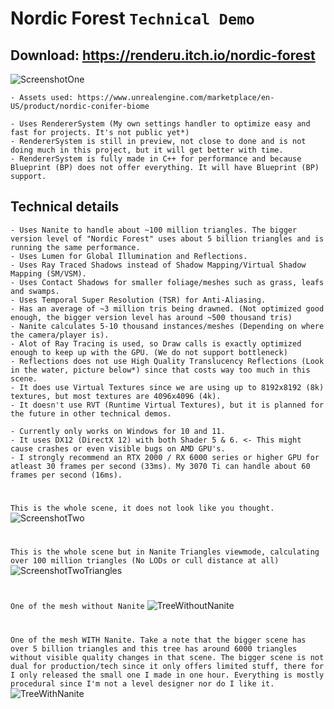 # Nordic Forest ``Technical Demo``
## Download: https://renderu.itch.io/nordic-forest
![ScreenshotOne](https://user-images.githubusercontent.com/54723076/214756604-83baa711-414c-46c7-bf2f-8775a6fd9d89.png)

````
- Assets used: https://www.unrealengine.com/marketplace/en-US/product/nordic-conifer-biome
````
````
- Uses RendererSystem (My own settings handler to optimize easy and fast for projects. It's not public yet*)
- RendererSystem is still in preview, not close to done and is not doing much in this project, but it will get better with time.
- RendererSystem is fully made in C++ for performance and because Blueprint (BP) does not offer everything. It will have Blueprint (BP) support.
````

## Technical details
```
- Uses Nanite to handle about ~100 million triangles. The bigger version level of "Nordic Forest" uses about 5 billion triangles and is running the same performance. 
- Uses Lumen for Global Illumination and Reflections.
- Uses Ray Traced Shadows instead of Shadow Mapping/Virtual Shadow Mapping (SM/VSM).
- Uses Contact Shadows for smaller foliage/meshes such as grass, leafs and swamps.
- Uses Temporal Super Resolution (TSR) for Anti-Aliasing.
- Has an average of ~3 million tris being drawned. (Not optimized good enough, the bigger version level has around ~500 thousand tris)
- Nanite calculates 5-10 thousand instances/meshes (Depending on where the camera/player is).
- Alot of Ray Tracing is used, so Draw calls is exactly optimized enough to keep up with the GPU. (We do not support bottleneck)
- Reflections does not use High Quality Translucency Reflections (Look in the water, picture below*) since that costs way too much in this scene.
- It does use Virtual Textures since we are using up to 8192x8192 (8k) textures, but most textures are 4096x4096 (4k).
- It doesn't use RVT (Runtime Virtual Textures), but it is planned for the future in other technical demos.

- Currently only works on Windows for 10 and 11.
- It uses DX12 (DirectX 12) with both Shader 5 & 6. <- This might cause crashes or even visible bugs on AMD GPU's.
- I strongly recommend an RTX 2000 / RX 6000 series or higher GPU for atleast 30 frames per second (33ms). My 3070 Ti can handle about 60 frames per second (16ms).
````

#
```This is the whole scene, it does not look like you thought.```
![ScreenshotTwo](https://user-images.githubusercontent.com/54723076/214756654-3586291c-2d96-4ecb-aaf0-f590c5252691.png)
#
```This is the whole scene but in Nanite Triangles viewmode, calculating over 100 million triangles (No LODs or cull distance at all)```
![ScreenshotTwoTriangles](https://user-images.githubusercontent.com/54723076/214756662-bbb120e6-9c69-495c-8a5a-6d98315ac011.png)
#
```One of the mesh without Nanite```
![TreeWithoutNanite](https://user-images.githubusercontent.com/54723076/214756685-5ba27a29-fb2e-4806-9c98-066b04ef8205.png)
#
```One of the mesh WITH Nanite. Take a note that the bigger scene has over 5 billion triangles and this tree has around 6000 triangles without visible quality changes in that scene. The bigger scene is not dual for production/tech since it only offers limited stuff, there for I only released the small one I made in one hour. Everything is mostly procedural since I'm not a level designer nor do I like it.```
![TreeWithNanite](https://user-images.githubusercontent.com/54723076/214756689-15ec9d1b-b90f-40e3-81ae-09abd9fedefa.png)

